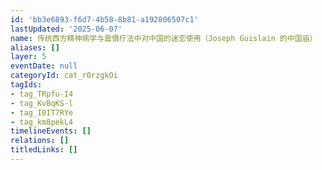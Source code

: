 ```yaml
---
id: 'bb3e6893-f6d7-4b58-8b81-a192806507c1'
lastUpdated: '2025-06-07'
name: 传统西方精神病学与震慑疗法中对中国的迷恋使用（Joseph Guislain 的中国庙）
aliases: []
layer: 5
eventDate: null
categoryId: cat_r0rzgkOi
tagIds:
- tag_TRpfu-I4
- tag_KvBqKS-l
- tag_I0IT7RYe
- tag_km8pekL4
timelineEvents: []
relations: []
titledLinks: []
---
```


